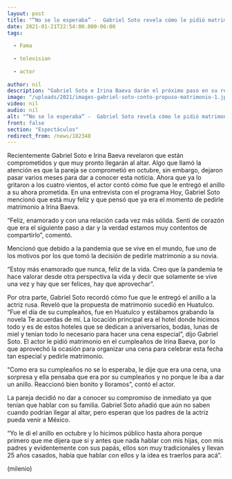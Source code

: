 ```yaml
---
layout: post
title: "“No se lo esperaba” -  Gabriel Soto revela cómo le pidió matrimonio a Irina Baeva"
date: 2021-01-21T22:54:00.000-06:00
tags:
  
  - Fama
  
  - television
  
  - actor
  
author: nil
description: "Gabriel Soto e Irina Baeva darán el próximo paso en su relación. El actor contó los detalles de cómo le pidió matrimonio a su ahora prometida. "
image: "/uploads/2021/images-gabriel-soto-conto-propuso-matrimonio-1.jpg"
video: nil
audio: nil
alt: "“No se lo esperaba” -  Gabriel Soto revela cómo le pidió matrimonio a Irina Baeva"
front: false
section: "Espectáculos"
redirect_from: /news/182348
---
```


Recientemente Gabriel Soto e Irina Baeva revelaron que están comprometidos y que muy pronto llegarán al altar. Algo que llamó la atención es que la pareja se comprometió en octubre, sin embargo, dejaron pasar varios meses para dar a conocer esta noticia. Ahora que ya lo gritaron a los cuatro vientos, el actor contó cómo fue que le entregó el anillo a su ahora prometida. 
En una entrevista con el programa Hoy, Gabriel Soto mencionó que está muy feliz y que pensó que ya era el momento de pedirle matrimonio a Irina Baeva. 

“Feliz, enamorado y con una relación cada vez más sólida. Sentí de corazón que era el siguiente paso a dar y la verdad estamos muy contentos de compartirlo”, comentó. 

Mencionó que debido a la pandemia que se vive en el mundo, fue uno de los motivos por los que tomó la decisión de pedirle matrimonio a su novia. 

“Estoy más enamorado que nunca, feliz de la vida. Creo que la pandemia te hace valorar desde otra perspectiva la vida y decir que solamente se vive una vez y hay que ser felices, hay que aprovechar”. 

Por otra parte, Gabriel Soto recordó cómo fue que le entregó el anillo a la actriz rusa. Reveló que la propuesta de matrimonio sucedió en Huatulco. 
“Fue el día de su cumpleaños, fue en Huatulco y estábamos grabando la novela Te acuerdas de mí. La locación principal era el hotel donde hicimos todo y es de estos hoteles que se dedican a aniversarios, bodas, lunas de miel y tenían todo lo necesario para hacer una cena especial”, dijo Gabriel Soto. 
El actor le pidió matrimonio en el cumpleaños de Irina Baeva, por lo que aprovechó la ocasión para organizar una cena para celebrar esta fecha tan especial y pedirle matrimonio. 

“Como era su cumpleaños no se lo esperaba, le dije que era una cena, una sorpresa y ella pensaba que era por su cumpleaños y no porque le iba a dar un anillo. Reaccionó bien bonito y lloramos”, contó el actor. 

La pareja decidió no dar a conocer su compromiso de inmediato ya que tenían que hablar con su familia. Gabriel Soto añadió que aún no saben cuando podrían llegar al altar, pero esperan que los padres de la actriz pueda venir a México. 

“Yo le di el anillo en octubre y lo hicimos público hasta ahora porque primero que me dijera que sí y antes que nada hablar con mis hijas, con mis padres y evidentemente con sus papás, ellos son muy tradicionales y llevan 25 años casados, había que hablar con ellos y la idea es traerlos para acá”. 

(milenio)